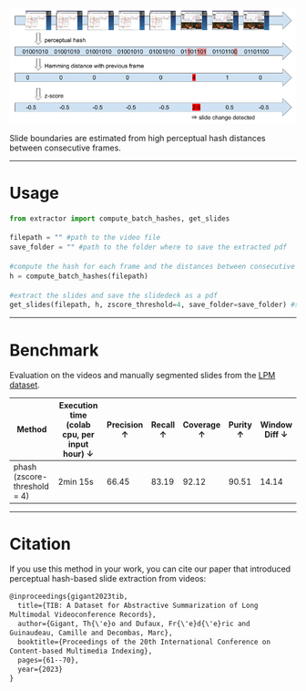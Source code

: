 
![](../figures/zscore_slide_extraction.png)

Slide boundaries are estimated from high perceptual hash distances between consecutive frames.


---
# Usage

```python
from extractor import compute_batch_hashes, get_slides

filepath = "" #path to the video file
save_folder = "" #path to the folder where to save the extracted pdf

#compute the hash for each frame and the distances between consecutive frames
h = compute_batch_hashes(filepath)

#extract the slides and save the slidedeck as a pdf
get_slides(filepath, h, zscore_threshold=4, save_folder=save_folder) #save_imgs=True to save the frames as individual images
```
---
# Benchmark

Evaluation on the videos and manually segmented slides from the [LPM dataset](https://github.com/dondongwon/LPMDataset).

| Method | Execution time (colab cpu, per input hour) $\downarrow$ | Precision $\uparrow$ | Recall $\uparrow$ | Coverage $\uparrow$ | Purity $\uparrow$ | Window Diff $\downarrow$ |
| ------------- | ------------- | ------------- | ------------- | ------------- | ------------- | ------------- |
| phash (zscore-threshold = 4) | 2min 15s | 66.45  | 83.19 | 92.12 | 90.51 | 14.14 |

---
# Citation

If you use this method in your work, you can cite our paper that introduced perceptual hash-based slide extraction from videos:

```
@inproceedings{gigant2023tib,
  title={TIB: A Dataset for Abstractive Summarization of Long Multimodal Videoconference Records},
  author={Gigant, Th{\'e}o and Dufaux, Fr{\'e}d{\'e}ric and Guinaudeau, Camille and Decombas, Marc},
  booktitle={Proceedings of the 20th International Conference on Content-based Multimedia Indexing},
  pages={61--70},
  year={2023}
}
```
